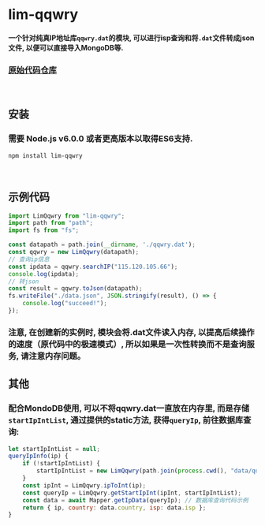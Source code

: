 # lim-qqwry

#### 一个针对纯真IP地址库`qqwry.dat`的模块, 可以进行isp查询和将`.dat`文件转成json文件, 以便可以直接导入MongoDB等.
### [原始代码仓库](https://github.com/cnwhy/lib-qqwry)

<br>

## 安装

### 需要 **Node.js v6.0.0** 或者更高版本以取得ES6支持.

```
npm install lim-qqwry
```
<br>

## 示例代码

```javascript
import LimQqwry from "lim-qqwry";
import path from "path";
import fs from "fs";

const datapath = path.join(__dirname, './qqwry.dat');
const qqwry = new LimQqwry(datapath);
// 查询ip信息
const ipdata = qqwry.searchIP("115.120.105.66");
console.log(ipdata);
// 转json
const result = qqwry.toJson(datapath);
fs.writeFile("./data.json", JSON.stringify(result), () => {
    console.log("succeed!");
});
```
### 注意, 在创建新的实例时, 模块会将.dat文件读入内存, 以提高后续操作的速度（原代码中的极速模式）, 所以如果是一次性转换而不是查询服务, 请注意内存问题。

## 其他
### 配合MondoDB使用, 可以不将qqwry.dat一直放在内存里, 而是存储`startIpIntList`, 通过提供的static方法, 获得`queryIp`, 前往数据库查询:

```javascript
let startIpIntList = null;
queryIpInfo(ip) {
    if (!startIpIntList) {
        startIpIntList = new LimQqwry(path.join(process.cwd(), "data/qqwry.dat")).getStartIpIntList();
    }
    const ipInt = LimQqwry.ipToInt(ip);
    const queryIp = LimQqwry.getStartIpInt(ipInt, startIpIntList);
    const data = await Mapper.getIpData(queryIp); // 数据库查询代码示例
    return { ip, country: data.country, isp: data.isp };
}
```
